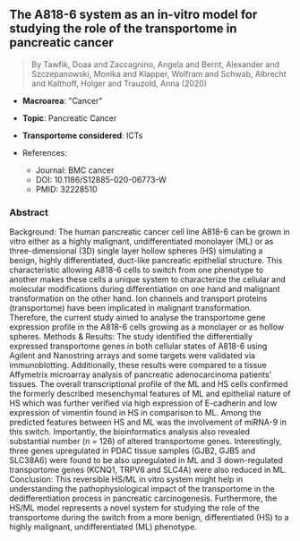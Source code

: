 ## The A818-6 system as an in-vitro model for studying the role of the transportome in pancreatic cancer

> By Tawfik, Doaa and Zaccagnino, Angela and Bernt, Alexander and Szczepanowski, Monika and Klapper, Wolfram and Schwab, Albrecht and Kalthoff, Holger and Trauzold, Anna (2020)

- **Macroarea**: "Cancer"
- **Topic**: Pancreatic Cancer
- **Transportome considered**: ICTs

- References:
  - Journal: BMC cancer
  - DOI: 10.1186/S12885-020-06773-W
  - PMID: 32228510

### Abstract

Background: The human pancreatic cancer cell line A818-6 can be grown in vitro either as a highly malignant, undifferentiated monolayer (ML) or as three-dimensional (3D) single layer hollow spheres (HS) simulating a benign, highly differentiated, duct-like pancreatic epithelial structure. This characteristic allowing A818-6 cells to switch from one phenotype to another makes these cells a unique system to characterize the cellular and molecular modifications during differentiation on one hand and malignant transformation on the other hand. Ion channels and transport proteins (transportome) have been implicated in malignant transformation. Therefore, the current study aimed to analyse the transportome gene expression profile in the A818-6 cells growing as a monolayer or as hollow spheres. Methods & Results: The study identified the differentially expressed transportome genes in both cellular states of A818-6 using Agilent and Nanostring arrays and some targets were validated via immunoblotting. Additionally, these results were compared to a tissue Affymetrix microarray analysis of pancreatic adenocarcinoma patients' tissues. The overall transcriptional profile of the ML and HS cells confirmed the formerly described mesenchymal features of ML and epithelial nature of HS which was further verified via high expression of E-cadherin and low expression of vimentin found in HS in comparison to ML. Among the predicted features between HS and ML was the involvement of miRNA-9 in this switch. Importantly, the bioinformatics analysis also revealed substantial number (n = 126) of altered transportome genes. Interestingly, three genes upregulated in PDAC tissue samples (GJB2, GJB5 and SLC38A6) were found to be also upregulated in ML and 3 down-regulated transportome genes (KCNQ1, TRPV6 and SLC4A) were also reduced in ML. Conclusion: This reversible HS/ML in vitro system might help in understanding the pathophysiological impact of the transportome in the dedifferentiation process in pancreatic carcinogenesis. Furthermore, the HS/ML model represents a novel system for studying the role of the transportome during the switch from a more benign, differentiated (HS) to a highly malignant, undifferentiated (ML) phenotype.
